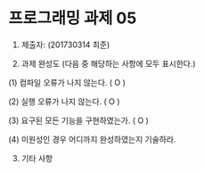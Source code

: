 # 프로그래밍 과제 05

1. 제출자:   (201730314 최준)

2. 과제 완성도 (다음 중 해당하는 사항에 모두 표시한다.)

(1) 컴파일 오류가 나지 않는다. (  O  )

(2) 실행 오류가 나지 않는다. (  O  )

(3) 요구된 모든 기능을 구현하였는가. (  O  )

(4) 미원성인 경우 어디까지 완성하였는지 기술하라.

3. 기타 사항 
